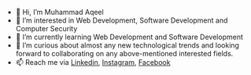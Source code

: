 - 👋 Hi, I’m Muhammad Aqeel
- 👀 I’m interested in Web Development, Software Development and Computer Security 
- 🌱 I’m currently learning Web Development and Software Development
- 💞️ I’m curious about almost any new technological trends and looking forward to collaborating on any above-mentioned interested fields.
- 📫 Reach me via [Linkedin](https://www.linkedin.com/in/aqeel-j/), [Instagram](https://www.instagram.com/_aqeel_j/), [Facebook](https://www.facebook.com/muhammed.aqeel.927)
